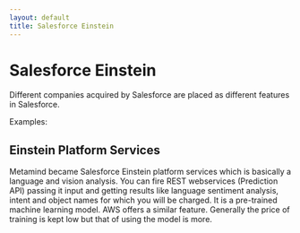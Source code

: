 ```yaml
---
layout: default
title: Salesforce Einstein
---
```


# Salesforce Einstein

Different companies acquired by Salesforce are placed as different features in Salesforce.

Examples:

## Einstein Platform Services

Metamind became Salesforce Einstein platform services which is basically a language and vision analysis. You can fire REST webservices (Prediction API) passing it input and getting results like language sentiment analysis, intent and object names for which you will be charged. It is a pre-trained machine learning model. AWS offers a similar feature. Generally the price of training is kept low but that of using the model is more.

